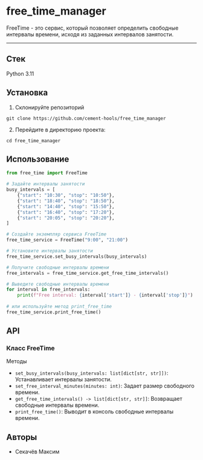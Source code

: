 # free_time_manager
FreeTime - это сервис, который позволяет определить свободные интервалы времени, исходя из заданных интервалов занятости.
* * *

## Стек
Python 3.11

## Установка
1. Склонируйте репозиторий 
``` 
git clone https://github.com/cement-hools/free_time_manager
```
2. Перейдите в директорию проекта:
``` 
cd free_time_manager
```


## Использование

```python
from free_time import FreeTime

# Задайте интервалы занятости
busy_intervals = [
    {"start": "10:30", "stop": "10:50"},
    {"start": "18:40", "stop": "18:50"},
    {"start": "14:40", "stop": "15:50"},
    {"start": "16:40", "stop": "17:20"},
    {"start": "20:05", "stop": "20:20"},
]

# Создайте экземпляр сервиса FreeTime
free_time_service = FreeTime("9:00", "21:00")

# Установите интервалы занятости
free_time_service.set_busy_intervals(busy_intervals)

# Получите свободные интервалы времени
free_intervals = free_time_service.get_free_time_intervals()

# Выведите свободные интервалы времени
for interval in free_intervals:
    print(f"Free interval: {interval['start']} - {interval['stop']}")
    
# или используйте метод print_free_time
free_time_service.print_free_time()
```

## API

### Класс FreeTime 

Методы

 - ```set_busy_intervals(busy_intervals: list[dict[str, str]])```: Устанавливает интервалы занятости.
 - ```set_free_interval_minutes(minutes: int)```: Задает размер свободного времени.
 - ```get_free_time_intervals() -> list[dict[str, str]]```: Возвращает свободные интервалы времени.
 - ```print_free_time()```: Выводит в консоль свободные интервалы времени.


## Авторы
- Секачёв Максим
